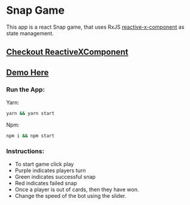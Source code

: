 # Snap Game

This app is a react Snap game, that uses RxJS [reactive-x-component](https://github.com/kevupton/reactive-x-component) as state management.

## [Checkout ReactiveXComponent](https://github.com/kevupton/reactive-x-component)

## [Demo Here](https://kevupton.github.io/react-snap/build)

### Run the App:

Yarn:
```bash
yarn && yarn start
```

Npm:
```bash
npm i && npm start
```

### Instructions:
- To start game click play
- Purple indicates players turn
- Green indicates successful snap
- Red indicates failed snap
- Once a player is out of cards, then they have won.
- Change the speed of the bot using the slider.
